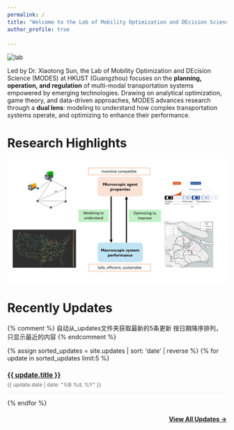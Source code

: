 ```yaml
---
permalink: /
title: "Welcome to the Lab of Mobility Optimization and DEcision Science (MODES) at HKUST(GZ)"
author_profile: true

---
```


![lab](/images/MODES-3.png)

Led by Dr. Xiaotong Sun, the Lab of Mobility Optimization and DEcision Science (MODES) at HKUST (Guangzhou) focuses on the **planning, operation, and regulation** of multi-modal transportation systems empowered by emerging technologies. Drawing on analytical optimization, game theory, and data-driven approaches, MODES advances research through a **dual lens**: modeling to understand how complex transportation systems operate, and optimizing to enhance their performance.



Research Highlights
======
![1](../images/research_highlight.gif)<br>

   
Recently Updates
======
{% comment %}
  自动从_updates文件夹获取最新的5条更新
  按日期降序排列，只显示最近的内容
{% endcomment %}

<div class="recent-updates">
  {% assign sorted_updates = site.updates | sort: 'date' | reverse %}
     <!-- 核心逻辑：
       1. site.updates - Jekyll自动读取_updates文件夹中的所有文件，形成一个集合
       2. | sort: 'date' - 管道符后的sort按照每个文件中的date字段排序
       3. | reverse - 反转排序（从新到旧）
       4. assign sorted_updates - 将排序后的结果赋值给变量sorted_updates
  -->
  {% for update in sorted_updates limit:5 %}
   <!-- 循环遍历sorted_updates变量 limit:5 - 限制只循环前5个元素（最新的5条更新）;每次循环中，当前项存储在update变量中-->
    <div class="update-item" style="margin-bottom: 15px; padding-bottom: 10px; border-bottom: 1px solid #eee;">
      <!-- 标题链接 -->
      <h3 style="margin-bottom: 5px; font-size: 1.1em;">
        <a href="{{ update.url | relative_url }}">{{ update.title }}</a>
      </h3>
      <!-- 日期 -->
      <p style="color: #666; font-size: 0.85em; margin: 0;">
        {{ update.date | date: "%B %d, %Y" }}
      </p>
    </div>
  {% endfor %}
</div>

<p style="text-align: right; margin-top: 20px;">
  <a href="{{ '/updates/' | relative_url }}" style="font-weight: bold;">View All Updates →</a>
</p>





